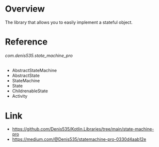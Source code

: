 # Overview
The library that allows you to easily implement a stateful object.

# Reference

###### com.denis535.state_machine_pro

- AbstractStateMachine
- AbstractState
- StateMachine
- State
- ChildrenableState
- Activity

# Link

- https://github.com/Denis535/Kotlin.Libraries/tree/main/state-machine-pro
- https://medium.com/@Denis535/statemachine-pro-0330d4aab12e

